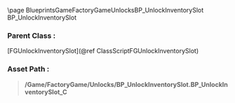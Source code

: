 \page BlueprintsGameFactoryGameUnlocksBP_UnlockInventorySlot BP_UnlockInventorySlot
### Parent Class :
[FGUnlockInventorySlot](@ref ClassScriptFGUnlockInventorySlot)
### Asset Path :
<b><blockquote>/Game/FactoryGame/Unlocks/BP_UnlockInventorySlot.BP_UnlockInventorySlot_C</blockquote></b>
